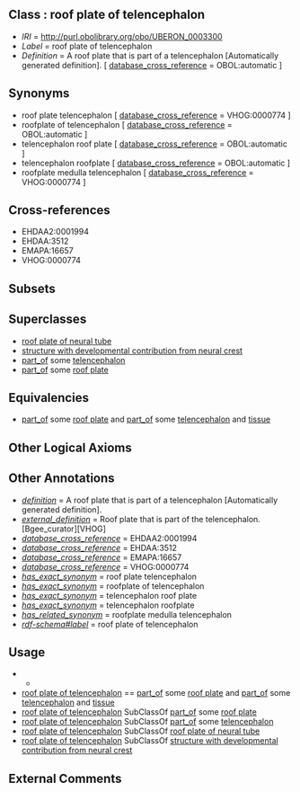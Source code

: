 
## Class : roof plate of telencephalon

 * *IRI* = http://purl.obolibrary.org/obo/UBERON_0003300
 * *Label* = roof plate of telencephalon
 * *Definition* = A roof plate that is part of a telencephalon [Automatically generated definition]. [ [database_cross_reference](../../ef/oboInOwl#hasDbXref.md) = OBOL:automatic ]

## Synonyms

 * roof plate telencephalon [ [database_cross_reference](../../ef/oboInOwl#hasDbXref.md) = VHOG:0000774 ]
 * roofplate of telencephalon [ [database_cross_reference](../../ef/oboInOwl#hasDbXref.md) = OBOL:automatic ]
 * telencephalon roof plate [ [database_cross_reference](../../ef/oboInOwl#hasDbXref.md) = OBOL:automatic ]
 * telencephalon roofplate [ [database_cross_reference](../../ef/oboInOwl#hasDbXref.md) = OBOL:automatic ]
 * roofplate medulla telencephalon [ [database_cross_reference](../../ef/oboInOwl#hasDbXref.md) = VHOG:0000774 ]

## Cross-references

 * EHDAA2:0001994
 * EHDAA:3512
 * EMAPA:16657
 * VHOG:0000774

## Subsets


## Superclasses

 * [roof plate of neural tube](../../UBERON/98/UBERON_0003298.md)
 * [structure with developmental contribution from neural crest](../../UBERON/14/UBERON_0010314.md)
 * [part_of](../../BFO/50/BFO_0000050.md) some [telencephalon](../../UBERON/93/UBERON_0001893.md)
 * [part_of](../../BFO/50/BFO_0000050.md) some [roof plate](../../UBERON/54/UBERON_0003054.md)

## Equivalencies

 * [part_of](../../BFO/50/BFO_0000050.md) some [roof plate](../../UBERON/54/UBERON_0003054.md) and [part_of](../../BFO/50/BFO_0000050.md) some [telencephalon](../../UBERON/93/UBERON_0001893.md) and [tissue](../../UBERON/79/UBERON_0000479.md)

## Other Logical Axioms


## Other Annotations

 * *[definition](../../IAO/15/IAO_0000115.md)* = A roof plate that is part of a telencephalon [Automatically generated definition].
 * *[external_definition](../../UBPROP/01/UBPROP_0000001.md)* = Roof plate that is part of the telencephalon. [Bgee_curator][VHOG]
 * *[database_cross_reference](../../ef/oboInOwl#hasDbXref.md)* = EHDAA2:0001994
 * *[database_cross_reference](../../ef/oboInOwl#hasDbXref.md)* = EHDAA:3512
 * *[database_cross_reference](../../ef/oboInOwl#hasDbXref.md)* = EMAPA:16657
 * *[database_cross_reference](../../ef/oboInOwl#hasDbXref.md)* = VHOG:0000774
 * *[has_exact_synonym](../../ym/oboInOwl#hasExactSynonym.md)* = roof plate telencephalon
 * *[has_exact_synonym](../../ym/oboInOwl#hasExactSynonym.md)* = roofplate of telencephalon
 * *[has_exact_synonym](../../ym/oboInOwl#hasExactSynonym.md)* = telencephalon roof plate
 * *[has_exact_synonym](../../ym/oboInOwl#hasExactSynonym.md)* = telencephalon roofplate
 * *[has_related_synonym](../../ym/oboInOwl#hasRelatedSynonym.md)* = roofplate medulla telencephalon
 * *[rdf-schema#label](../../el/rdf-schema#label.md)* = roof plate of telencephalon

## Usage

 * -
 * [roof plate of telencephalon](../../UBERON/00/UBERON_0003300.md) == [part_of](../../BFO/50/BFO_0000050.md) some [roof plate](../../UBERON/54/UBERON_0003054.md) and [part_of](../../BFO/50/BFO_0000050.md) some [telencephalon](../../UBERON/93/UBERON_0001893.md) and [tissue](../../UBERON/79/UBERON_0000479.md)
 * [roof plate of telencephalon](../../UBERON/00/UBERON_0003300.md) SubClassOf [part_of](../../BFO/50/BFO_0000050.md) some [roof plate](../../UBERON/54/UBERON_0003054.md)
 * [roof plate of telencephalon](../../UBERON/00/UBERON_0003300.md) SubClassOf [part_of](../../BFO/50/BFO_0000050.md) some [telencephalon](../../UBERON/93/UBERON_0001893.md)
 * [roof plate of telencephalon](../../UBERON/00/UBERON_0003300.md) SubClassOf [roof plate of neural tube](../../UBERON/98/UBERON_0003298.md)
 * [roof plate of telencephalon](../../UBERON/00/UBERON_0003300.md) SubClassOf [structure with developmental contribution from neural crest](../../UBERON/14/UBERON_0010314.md)

## External Comments

